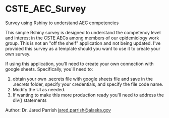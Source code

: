 # CSTE_AEC_Survey
Survey using Rshiny to understand AEC competencies

This simple Rshiny survey is designed to understand the competency level and interest in the 
CSTE AECs among members of our epidemiology work group. This is not an "off the shelf" application and not being updated. I've provided this survey as a template should you want to use it to create your own survey. 

If using this application, you'll need to create your own connection with google sheets. Specifically, you'll need to:
1) obtain your own .secrets file with google sheets file and save in the .secrets folder, specify your credentials, and specify the file code name.
2) Modify the UI as needed.
3) If wanting to make this more production ready you'll need to address the div() statements

Author: Dr. Jared Parrish
jared.parrish@alaska.gov 
